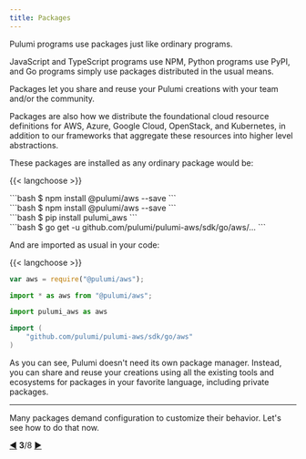 ```yaml
---
title: Packages
---
```


Pulumi programs use packages just like ordinary programs.

JavaScript and TypeScript programs use NPM, Python programs use PyPI, and Go programs simply use packages distributed
in the usual means.

Packages let you share and reuse your Pulumi creations with your team and/or the community.

Packages are also how we distribute the foundational cloud resource definitions for AWS, Azure, Google Cloud, OpenStack,
and Kubernetes, in addition to our frameworks that aggregate these resources into higher level abstractions.

These packages are installed as any ordinary package would be:

{{< langchoose >}}

<div class="language-prologue-javascript"></div>
```bash
$ npm install @pulumi/aws --save
```

<div class="language-prologue-typescript"></div>
```bash
$ npm install @pulumi/aws --save
```

<div class="language-prologue-python"></div>
```bash
$ pip install pulumi_aws
```

<div class="language-prologue-go"></div>
```bash
$ go get -u github.com/pulumi/pulumi-aws/sdk/go/aws/...
```

And are imported as usual in your code:

{{< langchoose >}}

```javascript
var aws = require("@pulumi/aws");
```

```typescript
import * as aws from "@pulumi/aws";
```

```python
import pulumi_aws as aws
```

```go
import (
    "github.com/pulumi/pulumi-aws/sdk/go/aws"
)
```

As you can see, Pulumi doesn't need its own package manager.  Instead, you can share and reuse your creations
using all the existing tools and ecosystems for packages in your favorite language, including private packages.

***

Many packages demand configuration to customize their behavior.  Let's see how to do that now.

<div class="tour-nav">
    <a class="tour-button enabled" href="programs-stacks.html" title="Stacks">◀</a>
    <span class="tour-index"><strong>3</strong>/8</span>
    <a class="tour-button enabled" href="programs-configuring.html" title="Configuring your stack">▶</a>
</div>
